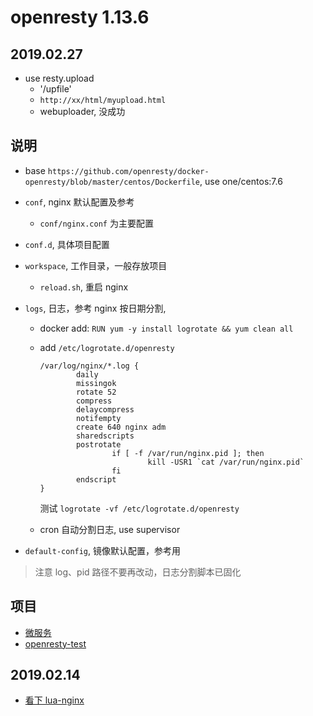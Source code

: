 openresty 1.13.6
===

## 2019.02.27

- use resty.upload
  - '/upfile'
  - `http://xx/html/myupload.html`
  - webuploader, 没成功

说明
---

- base `https://github.com/openresty/docker-openresty/blob/master/centos/Dockerfile`, use one/centos:7.6
- `conf`, nginx 默认配置及参考
    - `conf/nginx.conf` 为主要配置
- `conf.d`, 具体项目配置
- `workspace`, 工作目录，一般存放项目
    - `reload.sh`, 重启 nginx
- `logs`, 日志，参考 nginx 按日期分割,
  - docker add: `RUN yum -y install logrotate && yum clean all`
  - add `/etc/logrotate.d/openresty`

    ```
    /var/log/nginx/*.log {
            daily
            missingok
            rotate 52
            compress
            delaycompress
            notifempty
            create 640 nginx adm
            sharedscripts
            postrotate
                    if [ -f /var/run/nginx.pid ]; then
                            kill -USR1 `cat /var/run/nginx.pid`
                    fi
            endscript
    }
    ```

    测试 `logrotate -vf /etc/logrotate.d/openresty`

  - cron 自动分割日志, use supervisor

- `default-config`, 镜像默认配置，参考用

> 注意 log、pid 路径不要再改动，日志分割脚本已固化

项目
---

- [微服务](https://github.com/horan-geeker/nana)
- [openresty-test](http://58.216.212.154:10080/yangjiandong/openresty-test)

## 2019.02.14

- [看下 lua-nginx](https://github.com/openresty/lua-nginx-module)
